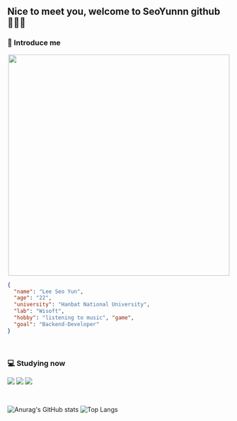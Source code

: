 ## Nice to meet you, welcome to SeoYunnn github 🙇🏻‍♀️ </center>
### 💬 Introduce me

<p align="center">
<img src="https://github.com/SeoYunnn/SeoYunnn/assets/120713987/7b39b446-e313-4c76-a5d3-a8760bbd72c9.png" width="500" height="500">
  
<br>

```Json
{
  "name": "Lee Seo Yun",
  "age": "22",
  "university": "Hanbat National University",  
  "lab": "Wisoft",
  "hobby": "listening to music", "game",
  "goal": "Backend-Developer"
}
```
<br>

### 💻 Studying now 
<img src="https://img.shields.io/badge/JavaScript-F7DF1E?style=flat&logo=JavaScript&logoColor=white"/></a>
<img src="https://img.shields.io/badge/TypeScript-3178C6?style=flat&logo=TypeScript&logoColor=white"/></a>
<img src="https://img.shields.io/badge/NestJS-E0234E?style=flat&logo=NestJS&logoColor=white"/></a>


<br>

![Anurag's GitHub stats](https://github-readme-stats.vercel.app/api?username=SeoYunnn&show_icons=true&theme=gruvbox_light)
![Top Langs](https://github-readme-stats.vercel.app/api/top-langs/?username=SeoYunnn&layout=compact)
